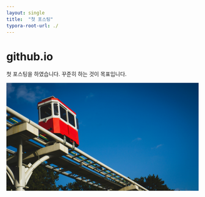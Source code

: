 ```yaml
---
layout: single
title:  "첫 포스팅"
typora-root-url: ./
---
```


# github.io 
첫 포스팅을 하였습니다. 꾸준히 하는 것이 목표입니다. 

![busan](./../images/2025-04-01-first/busan.jpg)
